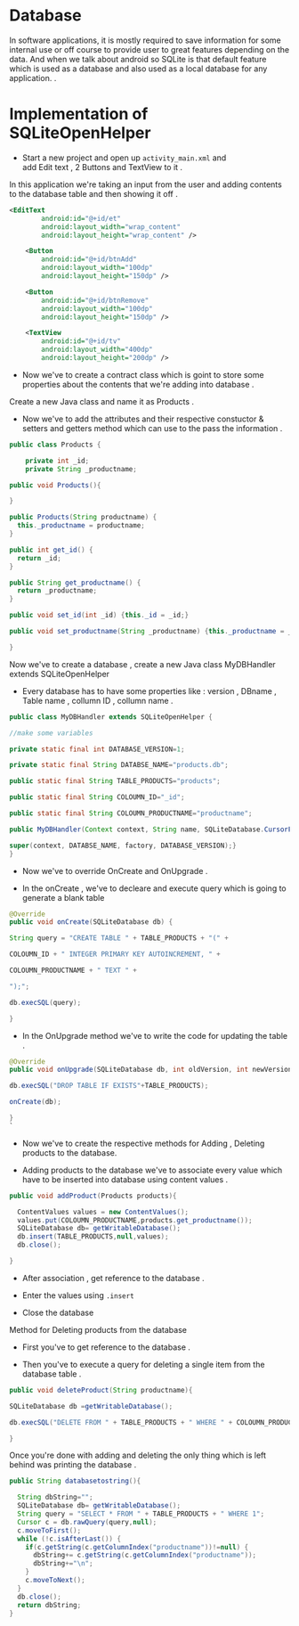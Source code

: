 # Database

In software applications, it is mostly required to save information for some internal use or off course to provide user to great features depending on the data. And when we talk about android so SQLite is that default feature which is used as a database and also used as a local database for any application. .

# Implementation of SQLiteOpenHelper

* Start a new project and open up `activity_main.xml` and  
  add Edit text , 2 Buttons and TextView to it .

In this application we're taking an input from the user and adding contents to the database table and then showing it off .

```xml
<EditText
        android:id="@+id/et"
        android:layout_width="wrap_content"
        android:layout_height="wrap_content" />

    <Button
        android:id="@+id/btnAdd"
        android:layout_width="100dp"
        android:layout_height="150dp" />

    <Button
        android:id="@+id/btnRemove"
        android:layout_width="100dp"
        android:layout_height="150dp" />

    <TextView
        android:id="@+id/tv"
        android:layout_width="400dp"
        android:layout_height="200dp" />
```

* Now we've to create a contract class which is goint to store some properties about the contents that we're adding into database .

Create a new Java class and name it as Products .

* Now we've to add the attributes and their respective constuctor & setters and getters method which can use to the pass the information .

```java
public class Products {

    private int _id;
    private String _productname;

public void Products(){

}

public Products(String productname) {
  this._productname = productname;
}

public int get_id() {
  return _id;
}

public String get_productname() {
  return _productname;
}

public void set_id(int _id) {this._id = _id;}

public void set_productname(String _productname) {this._productname = _productname;}

}
```

Now we've to create a database , create a new Java class MyDBHandler extends SQLiteOpenHelper

* Every database has to have some properties like : version , DBname , Table name , collumn ID , collumn name .

```java
public class MyDBHandler extends SQLiteOpenHelper {

//make some variables

private static final int DATABASE_VERSION=1;

private static final String DATABSE_NAME="products.db";

public static final String TABLE_PRODUCTS="products";

public static final String COLOUMN_ID="_id";

public static final String COLOUMN_PRODUCTNAME="productname";

public MyDBHandler(Context context, String name, SQLiteDatabase.CursorFactory factory, int version) {

super(context, DATABSE_NAME, factory, DATABASE_VERSION);}
}
```

* Now we've to override OnCreate and OnUpgrade .

* In the onCreate , we've to decleare and execute query which is going to generate a blank table

```java
@Override
public void onCreate(SQLiteDatabase db) {

String query = "CREATE TABLE " + TABLE_PRODUCTS + "(" +

COLOUMN_ID + " INTEGER PRIMARY KEY AUTOINCREMENT, " +

COLOUMN_PRODUCTNAME + " TEXT " +

");";

db.execSQL(query);

}
```

* In the OnUpgrade method we've to write the code for updating the table .

```java
@Override
public void onUpgrade(SQLiteDatabase db, int oldVersion, int newVersion) {

db.execSQL("DROP TABLE IF EXISTS"+TABLE_PRODUCTS);

onCreate(db);

}
`
```

* Now we've to create the respective methods for Adding , Deleting products to the database.

* Adding products to the database we've to associate every value which have to be inserted into database using content values .

```java
public void addProduct(Products products){

  ContentValues values = new ContentValues();
  values.put(COLOUMN_PRODUCTNAME,products.get_productname());
  SQLiteDatabase db= getWritableDatabase();
  db.insert(TABLE_PRODUCTS,null,values);
  db.close();

}
```

* After association , get reference to the database .

* Enter the values using `.insert` 

* Close the database

Method for Deleting products from the database 

* First you've to get reference to the database .

* Then you've to execute a query for deleting a single item from the database table .

```java
public void deleteProduct(String productname){

SQLiteDatabase db =getWritableDatabase();

db.execSQL("DELETE FROM " + TABLE_PRODUCTS + " WHERE " + COLOUMN_PRODUCTNAME + "=\"" + productname + "\";");

}
 ```
 
Once you're done with adding and deleting the only thing which is left behind was printing the database .

```java
public String databasetostring(){

  String dbString="";
  SQLiteDatabase db= getWritableDatabase();
  String query = "SELECT * FROM " + TABLE_PRODUCTS + " WHERE 1";
  Cursor c = db.rawQuery(query,null);
  c.moveToFirst();
  while (!c.isAfterLast()) {
    if(c.getString(c.getColumnIndex("productname"))!=null) {
      dbString+= c.getString(c.getColumnIndex("productname"));
      dbString+="\n";
    }
    c.moveToNext();
  }
  db.close();
  return dbString;
}
```
